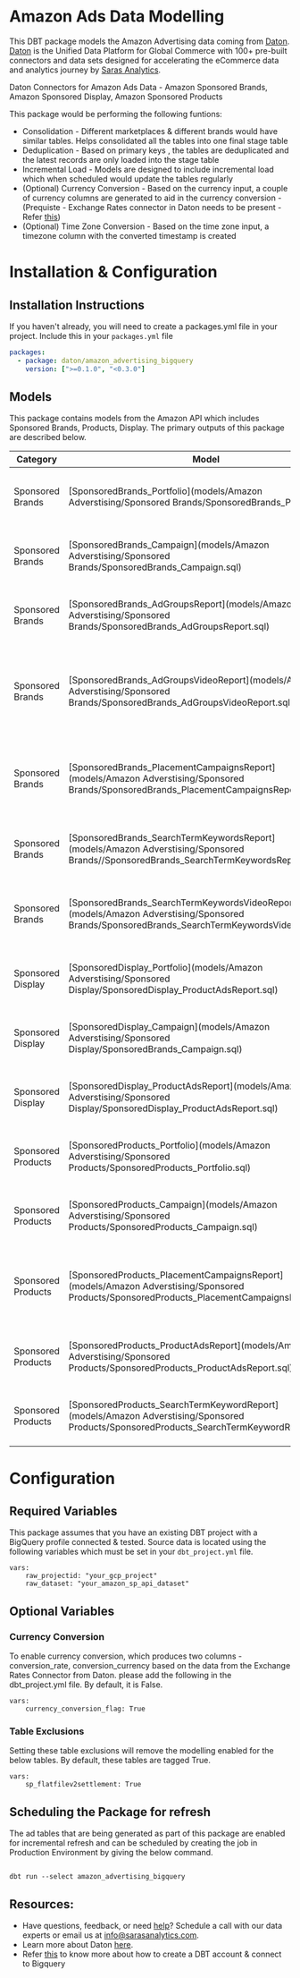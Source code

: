 # Amazon Ads Data Modelling
This DBT package models the Amazon Advertising data coming from [Daton](https://sarasanalytics.com/daton/). [Daton](https://sarasanalytics.com/daton/) is the Unified Data Platform for Global Commerce with 100+ pre-built connectors and data sets designed for accelerating the eCommerce data and analytics journey by [Saras Analytics](https://sarasanalytics.com).

Daton Connectors for Amazon Ads Data - Amazon Sponsored Brands, Amazon Sponsored Display, Amazon Sponsored Products

This package would be performing the following funtions:

- Consolidation - Different marketplaces & different brands would have similar tables. Helps consolidated all the tables into one final stage table 
- Deduplication - Based on primary keys , the tables are deduplicated and the latest records are only loaded into the stage table
- Incremental Load - Models are designed to include incremental load which when scheduled would update the tables regularly
- (Optional) Currency Conversion - Based on the currency input, a couple of currency columns are generated to aid in the currency conversion - (Prequiste - Exchange Rates connector in Daton needs to be present - Refer [this]())
- (Optional) Time Zone Conversion - Based on the time zone input, a timezone column with the converted timestamp is created

# Installation & Configuration

## Installation Instructions

If you haven't already, you will need to create a packages.yml file in your project. Include this in your `packages.yml` file

```yaml
packages:
  - package: daton/amazon_advertising_bigquery
    version: [">=0.1.0", "<0.3.0"]
```

## Models

This package contains models from the Amazon API which includes Sponsored Brands, Products, Display. The primary outputs of this package are described below.

| **Category**                 | **Model**  | **Description** |
| ------------------------- | ---------------| ----------------------- |
|Sponsored Brands | [SponsoredBrands_Portfolio](models/Amazon Adverstising/Sponsored Brands/SponsoredBrands_Portfolio.sql)  | A list of portfolios associated with the account |
|Sponsored Brands | [SponsoredBrands_Campaign](models/Amazon Adverstising/Sponsored Brands/SponsoredBrands_Campaign.sql)  | A list of campaigns associated with the account |
|Sponsored Brands | [SponsoredBrands_AdGroupsReport](models/Amazon Adverstising/Sponsored Brands/SponsoredBrands_AdGroupsReport.sql)  | A list of ad groups associated with the account |
|Sponsored Brands | [SponsoredBrands_AdGroupsVideoReport](models/Amazon Adverstising/Sponsored Brands/SponsoredBrands_AdGroupsVideoReport.sql)| A list of ad groups related to sponsored brand video associated with the account |
|Sponsored Brands | [SponsoredBrands_PlacementCampaignsReport](models/Amazon Adverstising/Sponsored Brands/SponsoredBrands_PlacementCampaignsReport.sql)| A list of all the placement campaigns associated with the account |
|Sponsored Brands | [SponsoredBrands_SearchTermKeywordsReport](models/Amazon Adverstising/Sponsored Brands//SponsoredBrands_SearchTermKeywordsReport.sql)| A list of product search keywords report |
|Sponsored Brands | [SponsoredBrands_SearchTermKeywordsVideoReport](models/Amazon Adverstising/Sponsored Brands/SponsoredBrands_SearchTermKeywordsVideoReport.sql)| A list of keywords associated with sponsored brand video |
|Sponsored Display | [SponsoredDisplay_Portfolio](models/Amazon Adverstising/Sponsored Display/SponsoredDisplay_ProductAdsReport.sql)| A list of portfolios associated with the account |
|Sponsored Display | [SponsoredDisplay_Campaign](models/Amazon Adverstising/Sponsored Display/SponsoredBrands_Campaign.sql)| A list of campaigns associated with the account |
|Sponsored Display | [SponsoredDisplay_ProductAdsReport](models/Amazon Adverstising/Sponsored Display/SponsoredDisplay_ProductAdsReport.sql)| A list of product ads associated with the account |
|Sponsored Products | [SponsoredProducts_Portfolio](models/Amazon Adverstising/Sponsored Products/SponsoredProducts_Portfolio.sql)| A list of portfolios associated with the account |
|Sponsored Products | [SponsoredProducts_Campaign](models/Amazon Adverstising/Sponsored Products/SponsoredProducts_Campaign.sql)| A list of campaigns associated with the account |
|Sponsored Products | [SponsoredProducts_PlacementCampaignsReport](models/Amazon Adverstising/Sponsored Products/SponsoredProducts_PlacementCampaignsReport.sql)| A list of all the placement campaigns associated with the account |
|Sponsored Products | [SponsoredProducts_ProductAdsReport](models/Amazon Adverstising/Sponsored Products/SponsoredProducts_ProductAdsReport.sql)| A list of product ads associated with the account |
|Sponsored Products | [SponsoredProducts_SearchTermKeywordReport](models/Amazon Adverstising/Sponsored Products/SponsoredProducts_SearchTermKeywordReport.sql)| A list of product search keywords report |

# Configuration 

## Required Variables

This package assumes that you have an existing DBT project with a BigQuery profile connected & tested. Source data is located using the following variables which must be set in your `dbt_project.yml` file.

```
vars:
    raw_projectid: "your_gcp_project"
    raw_dataset: "your_amazon_sp_api_dataset"
```

## Optional Variables

### Currency Conversion 

To enable currency conversion, which produces two columns - conversion_rate, conversion_currency based on the data from the Exchange Rates Connector from Daton.  please add the following in the dbt_project.yml file. By default, it is False.

```
vars:
    currency_conversion_flag: True
```

### Table Exclusions

Setting these table exclusions will remove the modelling enabled for the below tables. By default, these tables are tagged True. 

```
vars:
    sp_flatfilev2settlement: True
```


## Scheduling the Package for refresh

The ad tables that are being generated as part of this package are enabled for incremental refresh and can be scheduled by creating the job in Production Environment by giving the below command.

```

dbt run --select amazon_advertising_bigquery

```

## Resources:
- Have questions, feedback, or need [help](https://meetings.hubspot.com/balaji-kolli/)? Schedule a call with our data experts or email us at info@sarasanalytics.com.
- Learn more about Daton [here](https://sarasanalytics.com/daton/).
- Refer [this](https://youtu.be/6zDTbM6OUcs) to know more about how to create a DBT account & connect to Bigquery
